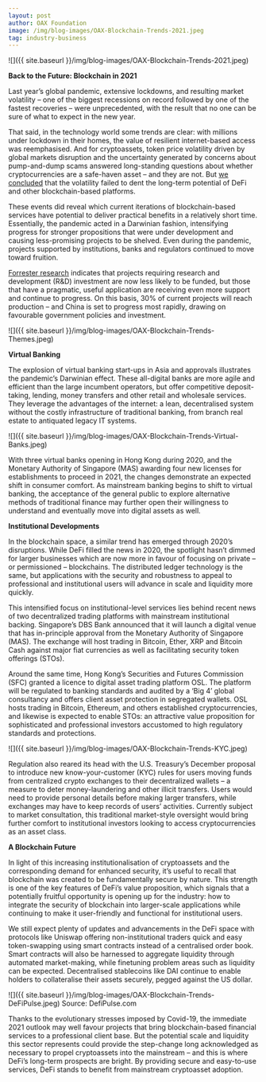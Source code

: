```yaml
---
layout: post
author: OAX Foundation
image: /img/blog-images/OAX-Blockchain-Trends-2021.jpeg
tag: industry-business
---
```


![]({{ site.baseurl }}/img/blog-images/OAX-Blockchain-Trends-2021.jpeg)

<b>Back to the Future: Blockchain in 2021</b>

Last year’s global pandemic, extensive lockdowns, and resulting market volatility – one of the biggest recessions on record followed by one of the fastest recoveries – were unprecedented, with the result that no one can be sure of what to expect in the new year. 

That said, in the technology world some trends are clear: with millions under lockdown in their homes, the value of resilient internet-based access was reemphasised. And for cryptoassets, token price volatility driven by global markets disruption and the uncertainty generated by concerns about pump-and-dump scams answered long-standing questions about whether cryptocurrencies are a safe-haven asset – and they are not. But <a href="https://www.oax.org/2020/11/02/Rumours-of-DeFi-s-demise-have-been-exaggerated.html">we concluded</a> that the  volatility failed to dent the long-term potential of DeFi and other blockchain-based platforms. 

These events did reveal which current iterations of blockchain-based services have potential to deliver practical benefits in a relatively short time. Essentially, the pandemic acted in a Darwinian fashion, intensifying progress for stronger propositions that were under development and causing less-promising projects to be shelved. Even during the pandemic,  projects supported by institutions, banks and regulators continued to move toward fruition. 

<a href="https://www.forbes.com/sites/forrester/2020/10/30/predictions-2021-blockchain-is-a-tale-of-two-speeds/?sh=270e6517285a">Forrester research</a> indicates that projects requiring research and development (R&D) investment are now less likely to be funded, but those that have a pragmatic, useful application are receiving even more support and continue to progress. On this basis, 30% of current projects will reach production – and China is set to progress most rapidly, drawing on favourable government policies and investment.

![]({{ site.baseurl }}/img/blog-images/OAX-Blockchain-Trends-Themes.jpeg)


<b>Virtual Banking</b>

The explosion of virtual banking start-ups in Asia and approvals illustrates the pandemic’s Darwinian effect. These all-digital banks are more agile and efficient than the large incumbent operators, but offer competitive deposit-taking, lending, money transfers and other retail and wholesale services. They leverage the advantages of the internet: a lean, decentralised system without the costly infrastructure of traditional banking, from branch real estate to antiquated legacy IT systems. 

![]({{ site.baseurl }}/img/blog-images/OAX-Blockchain-Trends-Virtual-Banks.jpeg)

With three virtual banks opening in Hong Kong during 2020, and the Monetary Authority of Singapore (MAS) awarding four new licenses for establishments to proceed in 2021, the changes demonstrate an expected shift in consumer comfort. As mainstream banking begins to shift to virtual banking, the acceptance of the general public to explore alternative methods of traditional finance may further open their willingness to understand and eventually move into digital assets as well.


<b>Institutional Developments</b>

In the blockchain space, a similar trend has emerged through 2020’s disruptions. While DeFi filled the news in 2020, the spotlight hasn’t dimmed for larger businesses which are now more in favour of focusing on private – or permissioned – blockchains. The distributed ledger technology is the same, but applications with the security and robustness to appeal to professional and institutional users will advance in scale and liquidity more quickly.  

This intensified focus on institutional-level services lies behind recent news of two decentralized trading platforms with mainstream institutional backing. Singapore’s DBS Bank announced that it will launch a digital venue that has in-principle approval from the Monetary Authority of Singapore (MAS). The exchange will host trading in Bitcoin, Ether, XRP and Bitcoin Cash against major fiat currencies as well as facilitating security token offerings (STOs). 

Around the same time, Hong Kong’s Securities and Futures Commission (SFC) granted a licence to digital asset trading platform OSL. The platform will be regulated to banking standards and audited by a ‘Big 4’ global consultancy and offers client asset protection in segregated wallets. OSL hosts trading in Bitcoin, Ethereum, and others established cryptocurrencies, and likewise is expected to enable STOs: an attractive value proposition for sophisticated and professional investors accustomed to high regulatory standards and protections. 

![]({{ site.baseurl }}/img/blog-images/OAX-Blockchain-Trends-KYC.jpeg)

Regulation also reared its head with the U.S. Treasury’s December proposal to introduce new know-your-customer (KYC) rules for users moving funds from centralized crypto exchanges to their decentralized wallets – a measure to deter money-laundering and other illicit transfers. Users would need to provide personal details before making larger transfers, while exchanges may have to keep records of users’ activities. Currently subject to market consultation, this traditional market-style oversight would bring further comfort to institutional investors looking to access cryptocurrencies as an asset class. 

<b>A Blockchain Future</b>

In light of this increasing institutionalisation of cryptoassets and the corresponding demand for enhanced security, it’s useful to recall that blockchain was created to be fundamentally secure by nature. This strength is one of the key features of DeFi’s value proposition, which signals that a potentially fruitful opportunity is opening up for the industry: how to integrate the security of blockchain into larger-scale applications while continuing to make it user-friendly and functional for institutional users. 

We still expect plenty of updates and advancements in the DeFi space with protocols like Uniswap offering non-institutional traders quick and easy token-swapping using smart contracts instead of a centralised order book. Smart contracts will also be harnessed to aggregate liquidity through automated market-making, while finetuning problem areas such as liquidity can be expected. Decentralised stablecoins like DAI continue to enable holders to collateralise their assets securely, pegged against the US dollar. 

![]({{ site.baseurl }}/img/blog-images/OAX-Blockchain-Trends-DeFiPulse.jpeg)
Source: DefiPulse.com

Thanks to the evolutionary stresses imposed by Covid-19, the immediate 2021 outlook may well favour projects that bring blockchain-based financial services to a professional client base. But the potential scale and liquidity this sector represents could provide the step-change long acknowledged as necessary to propel cryptoassets into the mainstream – and this is where DeFi’s long-term prospects are bright. By providing secure and easy-to-use services, DeFi stands to benefit from mainstream cryptoasset adoption. 

